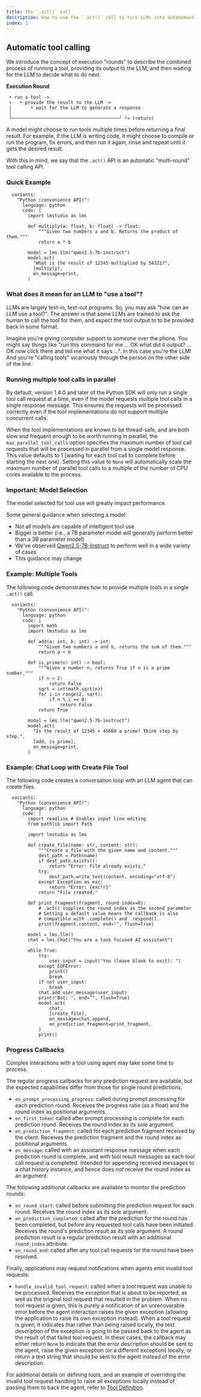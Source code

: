 ```yaml
---
title: The `.act()` call
description: How to use the `.act()` call to turn LLMs into autonomous agents that can perform tasks on your local machine.
index: 1
---
```


## Automatic tool calling

We introduce the concept of execution "rounds" to describe the combined process of running a tool, providing its output to the LLM, and then waiting for the LLM to decide what to do next.

**Execution Round**

```
 • run a tool ->
 ↑   • provide the result to the LLM ->
 │       • wait for the LLM to generate a response
 │
 └────────────────────────────────────────┘ └➔ (return)
```

A model might choose to run tools multiple times before returning a final result. For example, if the LLM is writing code, it might choose to compile or run the program, fix errors, and then run it again, rinse and repeat until it gets the desired result.

With this in mind, we say that the `.act()` API is an automatic "multi-round" tool calling API.

### Quick Example

```lms_code_snippet
  variants:
    "Python (convenience API)":
      language: python
      code: |
        import lmstudio as lms

        def multiply(a: float, b: float) -> float:
            """Given two numbers a and b. Returns the product of them."""
            return a * b

        model = lms.llm("qwen2.5-7b-instruct")
        model.act(
          "What is the result of 12345 multiplied by 54321?",
          [multiply],
          on_message=print,
        )
```

### What does it mean for an LLM to "use a tool"?

LLMs are largely text-in, text-out programs. So, you may ask "how can an LLM use a tool?". The answer is that some LLMs are trained to ask the human to call the tool for them, and expect the tool output to to be provided back in some format.

Imagine you're giving computer support to someone over the phone. You might say things like "run this command for me ... OK what did it output? ... OK now click there and tell me what it says ...". In this case you're the LLM! And you're "calling tools" vicariously through the person on the other side of the line.

### Running multiple tool calls in parallel

By default, version 1.4.0 and later of the Python SDK will only run a single tool call request at a time,
even if the model requests multiple tool calls in a single response message. This ensures the requests will
be processed correctly even if the tool implementations do not support multiple concurrent calls.

When the tool implementations are known to be thread-safe, and are both slow and frequent enough to be worth
running in parallel, the `max_parallel_tool_calls` option specifies the maximum number of tool call requests
that will be processed in parallel from a single model response. This value defaults to 1 (waiting for each
tool call to complete before starting the next one). Setting this value to `None` will automatically scale
the maximum number of parallel tool calls to a multiple of the number of CPU cores available to the process.

### Important: Model Selection

The model selected for tool use will greatly impact performance.

Some general guidance when selecting a model:

- Not all models are capable of intelligent tool use
- Bigger is better (i.e., a 7B parameter model will generally perform better than a 3B parameter model)
- We've observed [Qwen2.5-7B-Instruct](https://model.lmstudio.ai/download/lmstudio-community/Qwen2.5-7B-Instruct-GGUF) to perform well in a wide variety of cases
- This guidance may change

### Example: Multiple Tools

The following code demonstrates how to provide multiple tools in a single `.act()` call.

```lms_code_snippet
  variants:
    "Python (convenience API)":
      language: python
      code: |
        import math
        import lmstudio as lms

        def add(a: int, b: int) -> int:
            """Given two numbers a and b, returns the sum of them."""
            return a + b

        def is_prime(n: int) -> bool:
            """Given a number n, returns True if n is a prime number."""
            if n < 2:
                return False
            sqrt = int(math.sqrt(n))
            for i in range(2, sqrt):
                if n % i == 0:
                    return False
            return True

        model = lms.llm("qwen2.5-7b-instruct")
        model.act(
          "Is the result of 12345 + 45668 a prime? Think step by step.",
          [add, is_prime],
          on_message=print,
        )
```

### Example: Chat Loop with Create File Tool

The following code creates a conversation loop with an LLM agent that can create files.

```lms_code_snippet
  variants:
    "Python (convenience API)":
      language: python
      code: |
        import readline # Enables input line editing
        from pathlib import Path

        import lmstudio as lms

        def create_file(name: str, content: str):
            """Create a file with the given name and content."""
            dest_path = Path(name)
            if dest_path.exists():
                return "Error: File already exists."
            try:
                dest_path.write_text(content, encoding="utf-8")
            except Exception as exc:
                return "Error: {exc!r}"
            return "File created."

        def print_fragment(fragment, round_index=0):
            # .act() supplies the round index as the second parameter
            # Setting a default value means the callback is also
            # compatible with .complete() and .respond().
            print(fragment.content, end="", flush=True)

        model = lms.llm()
        chat = lms.Chat("You are a task focused AI assistant")

        while True:
            try:
                user_input = input("You (leave blank to exit): ")
            except EOFError:
                print()
                break
            if not user_input:
                break
            chat.add_user_message(user_input)
            print("Bot: ", end="", flush=True)
            model.act(
                chat,
                [create_file],
                on_message=chat.append,
                on_prediction_fragment=print_fragment,
            )
            print()

```

### Progress Callbacks

Complex interactions with a tool using agent may take some time to process.

The regular progress callbacks for any prediction request are available,
but the expected capabilities differ from those for single round predictions.

* `on_prompt_processing_progress`: called during prompt processing for each
  prediction round. Receives the progress ratio (as a float) and the round
  index as positional arguments.
* `on_first_token`: called after prompt processing is complete for each prediction round.
  Receives the round index as its sole argument.
* `on_prediction_fragment`: called for each prediction fragment received by the client.
  Receives the prediction fragment and the round index as positional arguments.
* `on_message`: called with an assistant response message when each prediction round is
  complete, and with tool result messages as each tool call request is completed.
  Intended for appending received messages to a chat history instance, and hence
  does *not* receive the round index as an argument.

The following additional callbacks are available to monitor the prediction rounds:

* `on_round_start`: called before submitting the prediction request for each round.
  Receives the round index as its sole argument.
* `on_prediction_completed`: called after the prediction for the round has been completed,
  but before any requested tool calls have been initiated. Receives the round's prediction
  result as its sole argument. A round prediction result is a regular prediction result
  with an additional `round_index` attribute.
* `on_round_end`: called after any tool call requests for the round have been resolved.

Finally, applications may request notifications when agents emit invalid tool requests:

* `handle_invalid_tool_request`: called when a tool request was unable to be processed.
  Receives the exception that is about to be reported, as well as the original tool
  request that resulted in the problem. When no tool request is given, this is
  purely a notification of an unrecoverable error before the agent interaction raises
  the given exception (allowing the application to raise its own exception instead).
  When a tool request is given, it indicates that rather than being raised locally,
  the text description of the exception is going to be passed back to the agent
  as the result of that failed tool request. In these cases, the callback may either
  return `None` to indicate that the error description should be sent to the agent,
  raise the given exception (or a different exception) locally, or return a text
  string that should be sent to the agent instead of the error description.

For additional details on defining tools, and an example of overriding the invalid
tool request handling to raise all exceptions locally instead of passing them to
back the agent, refer to [Tool Definition](./tools.md).
